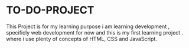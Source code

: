 # TO-DO-PROJECT
This Project is for my learning purpose i am learning development , specificly web development for now and this is my first learning project . where i use plenty of concepts of HTML, CSS  and JavaScript.
